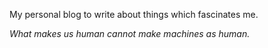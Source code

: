 My personal blog to write about things which fascinates me. 

*What makes us human cannot make machines as human.* 
